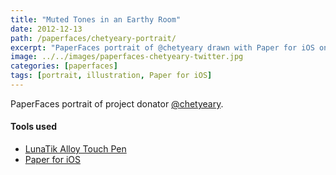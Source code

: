 ```yaml
---
title: "Muted Tones in an Earthy Room"
date: 2012-12-13
path: /paperfaces/chetyeary-portrait/
excerpt: "PaperFaces portrait of @chetyeary drawn with Paper for iOS on an iPad."
image: ../../images/paperfaces-chetyeary-twitter.jpg
categories: [paperfaces]
tags: [portrait, illustration, Paper for iOS]
---
```


PaperFaces portrait of project donator [@chetyeary](https://twitter.com/chetyeary).

#### Tools used

- [LunaTik Alloy Touch Pen](https://www.amazon.com/gp/product/B00821TR7G/ref=as_li_ss_tl?ie=UTF8&tag=mademist-20&linkCode=as2&camp=1789&creative=390957&creativeASIN=B00821TR7G)
- [Paper for iOS](https://paper.bywetransfer.com/)
